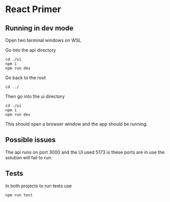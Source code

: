 # React Primer 


## Running in dev mode

Open two terminal windows on WSL

Go into the api directory

``` 
cd ./ui
npm i
npm run dev

```

Go back to the root

``` 
cd ../
```

Then go into the ui directory

```
cd ./ui
npm i
npm run dev
```

This should open a browser window and the app should be running. 

## Possible issues

The api runs on port 3000 and the UI used 5173 is these ports are in use the solution will fail to run.

## Tests

In both projects to run tests use

```
npm run test
```
